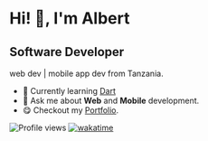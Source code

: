 # Hi! 👋, I'm **Albert**

## **Software Developer**

web dev | mobile app dev from Tanzania.

 
- 🌱 Currently learning [Dart](https://dart.dev/)
- 💬 Ask me about **Web** and **Mobile** development.
- :yum: Checkout my [Portfolio](https://albertferdinand-35269.web.app/). 
 

![Profile views](https://gpvc.arturio.dev/albizzy ) [![wakatime](https://wakatime.com/badge/user/3cfa813f-8a26-40a1-a461-4f6b1698a8e0.svg)](https://wakatime.com/@3cfa813f-8a26-40a1-a461-4f6b1698a8e0)  


